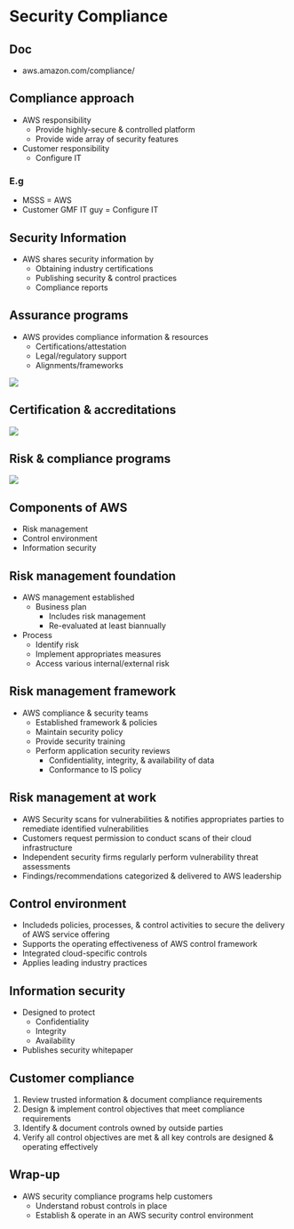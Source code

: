 # Security Compliance

## Doc
* aws.amazon.com/compliance/

## Compliance approach
* AWS responsibility
  * Provide highly-secure & controlled platform
  * Provide wide array of security features
* Customer responsibility
  * Configure IT

### E.g
* MSSS = AWS
* Customer GMF IT guy = Configure IT

## Security Information
* AWS shares security information by
  * Obtaining industry certifications
  * Publishing security & control practices
  * Compliance reports
  
## Assurance programs
* AWS provides compliance information & resources
  * Certifications/attestation
  * Legal/regulatory support
  * Alignments/frameworks
  
[<img src="https://i.imgur.com/YuR8FqZ.png">](https://i.imgur.com/YuR8FqZ.png)

## Certification & accreditations
[<img src="https://i.imgur.com/oBtI2G5.png">](https://i.imgur.com/oBtI2G5.png)

## Risk & compliance programs
[<img src="https://i.imgur.com/0y7YKQX.png">](https://i.imgur.com/0y7YKQX.png)

## Components of AWS
* Risk management
* Control environment
* Information security

## Risk management foundation
* AWS management established
  * Business plan
    * Includes risk management
    * Re-evaluated at least biannually
* Process
  * Identify risk
  * Implement appropriates measures
  * Access various internal/external risk
  
## Risk management framework
* AWS compliance & security teams
  * Established framework & policies
  * Maintain security policy
  * Provide security training
  * Perform application security reviews
    * Confidentiality, integrity, & availability of data
    * Conformance to IS policy

## Risk management at work
* AWS Security scans for vulnerabilities & notifies appropriates parties to
  remediate identified vulnerabilities
* Customers request permission to conduct scans of their cloud infrastructure
* Independent security firms regularly perform vulnerability threat assessments
* Findings/recommendations categorized & delivered to AWS leadership

## Control environment
* Includeds policies, processes, & control activities to secure the delivery of
  AWS service offering
* Supports the operating effectiveness of AWS control framework
* Integrated cloud-specific controls
* Applies leading industry practices

## Information security
* Designed to protect
  * Confidentiality
  * Integrity
  * Availability
* Publishes security whitepaper

## Customer compliance
1) Review trusted information & document compliance requirements
2) Design & implement control objectives that meet compliance requirements
3) Identify & document controls owned by outside parties
4) Verify all control objectives are met & all key controls are designed & operating effectively

## Wrap-up
* AWS security compliance programs help customers
  * Understand robust controls in place
  * Establish & operate in an AWS security control environment
  
